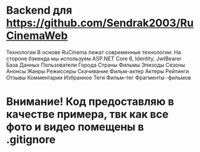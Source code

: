 # Backend для https://github.com/Sendrak2003/RuCinemaWeb 
Технологии
В основе RuCinema лежат современные технологии: 
На стороне бэкенда мы используем ASP.NET Core 6, Identity, JwtBearer
База Данных
Пользователи
Города
Страны
Фильмы
Эпизоды
Сезоны
Анонсы
Жанры
Режиссеры
Скачивание
Фильм-актер
Актеры
Рейтинги
Отзывы
Комментарии
Избранное
Теги
Фильм-тег
Фрагменты -фильмов
# Внимание! Код предоставляю в качестве примера, твк как все фото и видео помещены в .gitignore



